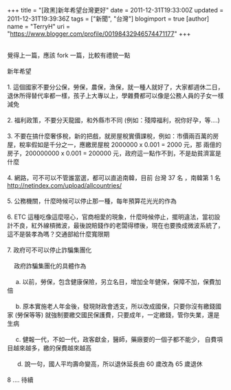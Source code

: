 +++
title = "[政黑]新年希望台灣更好"
date = 2011-12-31T19:33:00Z
updated = 2011-12-31T19:39:36Z
tags = ["新聞", "台灣"]
blogimport = true 
[author]
	name = "TerryH"
	uri = "https://www.blogger.com/profile/00198432946574471177"
+++

<br />覺得上一篇，應該 fork 一篇，比較有禮貌一點<br /><br />新年希望<br /><br />1. 這個國家不要分公保，勞保，農保，漁保，就一種人就好了，大家都週休二日，退休所得替代率都一樣，孩子上大專以上，學雜費都可以像是公務人員的子女一樣減免<br /><br />2. 福利政策，不要分天龍國，和外縣市不同 (例如：殘障福利，祝你好孕，等....)<br /><br />3. 不要在搞什麼奢侈稅，新的把戲，就房屋稅實價課稅，例如：市價兩百萬的房屋，稅率假如是千分之一，應繳房屋稅 2000000 x 0.001 = 2000 元，那 兩億的房子，200000000 x 0.001 = 200000 元，政府這一點作不到，不是劫貧濟富是什麼<br /><br />4. 網路，可不可以不管誰當選，都可以直追南韓，目前 台灣 37 名 ，南韓第 1 名 http://netindex.com/upload/allcountries/<br /><br />5. 公務機關，什麼時候可以停止那一種，每年預算花光光的作為<br /><br />6. ETC 這種吃像這麼噁心，官商相愛的現象，什麼時候停止，擺明違法，當初設計不良，紅外線槓微波，最後說賠錢作的老闆得標後，現在也要換成微波系統了，這不是裝孝為嗎？交通部給什麼寬限期<br /><br />7. 政府可不可以停止詐騙集團化<br />&nbsp; &nbsp; <br />&nbsp; &nbsp; 政府詐騙集團化的具體作為<br /><br />&nbsp; &nbsp; &nbsp;a. 以前，勞保，包含健康保險，另立名目，增加全年健保，保障不加，保費加倍<br /><br />&nbsp; &nbsp; &nbsp;b. 原本實施老人年金後，發現財政會透支，所以改成國保，只要你沒有繳錢國家 (勞保等等) 就強制要繳交國民保護費，只要成年，一定繳錢，管你失業，還是生病<br /><br />&nbsp; &nbsp; &nbsp;c. 健報一代，不如一代，政客獻金，醫師，藥廠要的一個子都不能少， 自費項目越來越多，繳的保費越來越高<br /><br />&nbsp; &nbsp; &nbsp; d. 說一句，國人平均壽命變高，所以退休延長由 60 歲改為 65 歲退休<br /><br />8 .... 待續<br /><br /><br />
